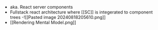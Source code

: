 - aka. React server components
- Fullstack react architecture where [[SC]] is integerated to component trees
    -![[Pasted image 20240818205610.png]]
- [[Rendering Mental Model.png]]
